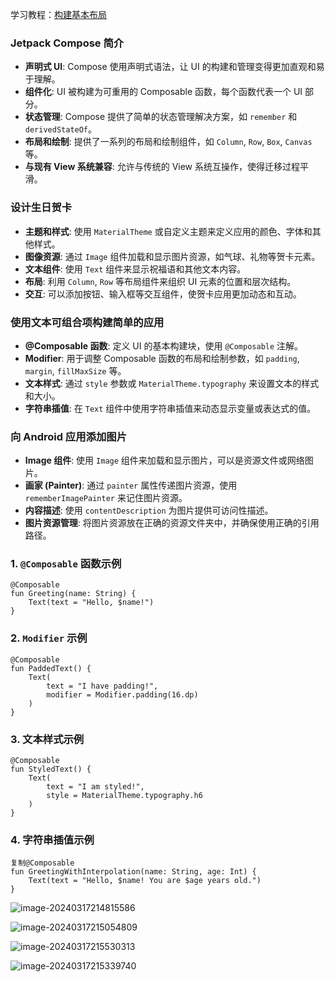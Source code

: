 学习教程：[构建基本布局](https://developer.android.google.cn/courses/pathways/android-basics-compose-unit-1-pathway-3?hl=zh-cn)

### Jetpack Compose 简介

- **声明式 UI**: Compose 使用声明式语法，让 UI 的构建和管理变得更加直观和易于理解。
- **组件化**: UI 被构建为可重用的 Composable 函数，每个函数代表一个 UI 部分。
- **状态管理**: Compose 提供了简单的状态管理解决方案，如 `remember` 和 `derivedStateOf`。
- **布局和绘制**: 提供了一系列的布局和绘制组件，如 `Column`, `Row`, `Box`, `Canvas` 等。
- **与现有 View 系统兼容**: 允许与传统的 View 系统互操作，使得迁移过程平滑。

### 设计生日贺卡

- **主题和样式**: 使用 `MaterialTheme` 或自定义主题来定义应用的颜色、字体和其他样式。
- **图像资源**: 通过 `Image` 组件加载和显示图片资源，如气球、礼物等贺卡元素。
- **文本组件**: 使用 `Text` 组件来显示祝福语和其他文本内容。
- **布局**: 利用 `Column`, `Row` 等布局组件来组织 UI 元素的位置和层次结构。
- **交互**: 可以添加按钮、输入框等交互组件，使贺卡应用更加动态和互动。

### 使用文本可组合项构建简单的应用

- **@Composable 函数**: 定义 UI 的基本构建块，使用 `@Composable` 注解。
- **Modifier**: 用于调整 Composable 函数的布局和绘制参数，如 `padding`, `margin`, `fillMaxSize` 等。
- **文本样式**: 通过 `style` 参数或 `MaterialTheme.typography` 来设置文本的样式和大小。
- **字符串插值**: 在 `Text` 组件中使用字符串插值来动态显示变量或表达式的值。

### 向 Android 应用添加图片

- **Image 组件**: 使用 `Image` 组件来加载和显示图片，可以是资源文件或网络图片。
- **画家 (Painter)**: 通过 `painter` 属性传递图片资源，使用 `rememberImagePainter` 来记住图片资源。
- **内容描述**: 使用 `contentDescription` 为图片提供可访问性描述。
- **图片资源管理**: 将图片资源放在正确的资源文件夹中，并确保使用正确的引用路径。



### 1. `@Composable` 函数示例

```
@Composable
fun Greeting(name: String) {
    Text(text = "Hello, $name!")
}
```

### 2. `Modifier` 示例

```
@Composable
fun PaddedText() {
    Text(
        text = "I have padding!",
        modifier = Modifier.padding(16.dp)
    )
}
```

### 3. 文本样式示例

```
@Composable
fun StyledText() {
    Text(
        text = "I am styled!",
        style = MaterialTheme.typography.h6
    )
}
```

### 4. 字符串插值示例

```
复制@Composable
fun GreetingWithInterpolation(name: String, age: Int) {
    Text(text = "Hello, $name! You are $age years old.")
}
```

![image-20240317214815586](https://s2.loli.net/2024/03/17/Lut71ZqMevbxWOh.png)

![image-20240317215054809](https://s2.loli.net/2024/03/17/V5WuLqlE27cpaXk.png)

![image-20240317215530313](https://s2.loli.net/2024/03/17/s9M2gteOwKUmoyZ.png)

![image-20240317215339740](https://s2.loli.net/2024/03/17/OsNT8KWc2kLmBw7.png)